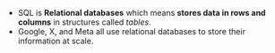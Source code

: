 - SQL is **Relational databases** which means **stores data in rows and columns** in structures called _tables_.
- Google, X, and Meta all use relational databases to store their information at scale.


